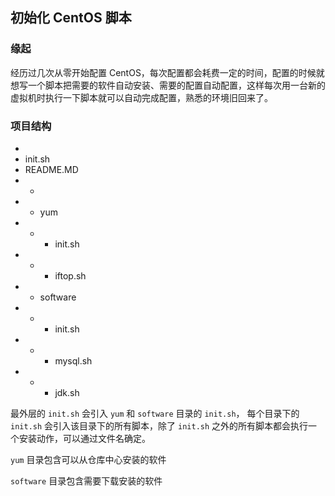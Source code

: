 ## 初始化 CentOS 脚本

### 缘起 

经历过几次从零开始配置 CentOS，每次配置都会耗费一定的时间，配置的时候就想写一个脚本把需要的软件自动安装、需要的配置自动配置，这样每次用一台新的虚拟机时执行一下脚本就可以自动完成配置，熟悉的环境旧回来了。

### 项目结构

+
+ init.sh
+ README.MD
+ +
+ + yum
+ + + init.sh
+ + + iftop.sh 
+ + software
+ + + init.sh 
+ + + mysql.sh
+ + + jdk.sh

最外层的 `init.sh` 会引入 `yum` 和 `software` 目录的 `init.sh`， 每个目录下的  `init.sh` 会引入该目录下的所有脚本，除了 `init.sh` 之外的所有脚本都会执行一个安装动作，可以通过文件名确定。

`yum` 目录包含可以从仓库中心安装的软件

`software` 目录包含需要下载安装的软件
